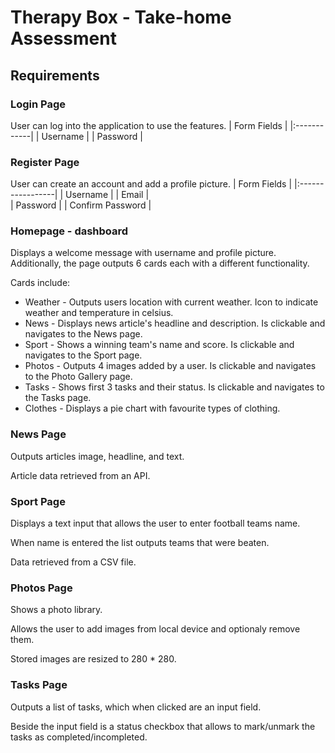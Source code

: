 # Therapy Box - Take-home Assessment

## Requirements

### Login Page

User can log into the application to use the features.
| Form Fields |
|:------------|
| Username |
| Password |

### Register Page

User can create an account and add a profile picture.
| Form Fields |
|:-----------------|
| Username |
| Email |  
| Password |
| Confirm Password |

### Homepage - dashboard

Displays a welcome message with username and profile picture.
Additionally, the page outputs 6 cards each with a different functionality.

Cards include:

- Weather - Outputs users location with current weather. Icon to indicate weather and temperature in celsius.
- News - Displays news article's headline and description. Is clickable and navigates to the News page.
- Sport - Shows a winning team's name and score. Is clickable and navigates to the Sport page.
- Photos - Outputs 4 images added by a user. Is clickable and navigates to the Photo Gallery page.
- Tasks - Shows first 3 tasks and their status. Is clickable and navigates to the Tasks page.
- Clothes - Displays a pie chart with favourite types of clothing.

### News Page

Outputs articles image, headline, and text.

Article data retrieved from an API.

### Sport Page

Displays a text input that allows the user to enter football teams name.

When name is entered the list outputs teams that were beaten.

Data retrieved from a CSV file.

### Photos Page

Shows a photo library.

Allows the user to add images from local device and optionaly remove them.

Stored images are resized to 280 \* 280.

### Tasks Page

Outputs a list of tasks, which when clicked are an input field.

Beside the input field is a status checkbox that allows to mark/unmark the tasks as completed/incompleted.
